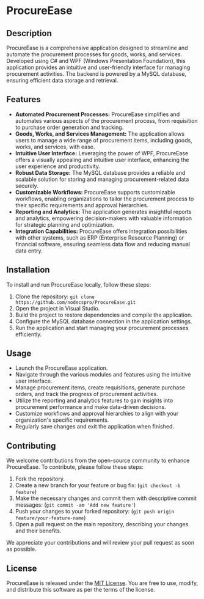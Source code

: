 # ProcureEase

## Description
ProcureEase is a comprehensive application designed to streamline and automate the procurement processes for goods, works, and services. Developed using C# and WPF (Windows Presentation Foundation), this application provides an intuitive and user-friendly interface for managing procurement activities. The backend is powered by a MySQL database, ensuring efficient data storage and retrieval.

## Features
- **Automated Procurement Processes:** ProcureEase simplifies and automates various aspects of the procurement process, from requisition to purchase order generation and tracking.
- **Goods, Works, and Services Management:** The application allows users to manage a wide range of procurement items, including goods, works, and services, with ease.
- **Intuitive User Interface:** Leveraging the power of WPF, ProcureEase offers a visually appealing and intuitive user interface, enhancing the user experience and productivity.
- **Robust Data Storage:** The MySQL database provides a reliable and scalable solution for storing and managing procurement-related data securely.
- **Customizable Workflows:** ProcureEase supports customizable workflows, enabling organizations to tailor the procurement process to their specific requirements and approval hierarchies.
- **Reporting and Analytics:** The application generates insightful reports and analytics, empowering decision-makers with valuable information for strategic planning and optimization.
- **Integration Capabilities:** ProcureEase offers integration possibilities with other systems, such as ERP (Enterprise Resource Planning) or financial software, ensuring seamless data flow and reducing manual data entry.

## Installation
To install and run ProcureEase locally, follow these steps:
1. Clone the repository: `git clone https://github.com/nodecspro/ProcureEase.git`
2. Open the project in Visual Studio.
3. Build the project to restore dependencies and compile the application.
4. Configure the MySQL database connection in the application settings.
5. Run the application and start managing your procurement processes efficiently.

## Usage
- Launch the ProcureEase application.
- Navigate through the various modules and features using the intuitive user interface.
- Manage procurement items, create requisitions, generate purchase orders, and track the progress of procurement activities.
- Utilize the reporting and analytics features to gain insights into procurement performance and make data-driven decisions.
- Customize workflows and approval hierarchies to align with your organization's specific requirements.
- Regularly save changes and exit the application when finished.

## Contributing
We welcome contributions from the open-source community to enhance ProcureEase. To contribute, please follow these steps:

1. Fork the repository.
2. Create a new branch for your feature or bug fix: (`git checkout -b feature`)
3. Make the necessary changes and commit them with descriptive commit messages: (`git commit -am 'Add new feature'`)
4. Push your changes to your forked repository: (`git push origin feature/your-feature-name`)
5. Open a pull request on the main repository, describing your changes and their benefits.

We appreciate your contributions and will review your pull request as soon as possible.

## License

ProcureEase is released under the [MIT License](https://opensource.org/licenses/MIT). You are free to use, modify, and distribute this software as per the terms of the license.
